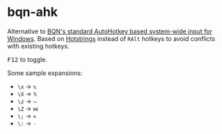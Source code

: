 # bqn-ahk

Alternative to [BQN's standard AutoHotkey based system-wide input for Windows](https://mlochbaum.github.io/BQN/editors/index.html#windows).  Based on [Hotstrings](https://www.autohotkey.com/docs/Hotstrings.htm) instead of `RAlt` hotkeys to avoid conflicts with existing hotkeys.

<kbd>F12</kbd> to toggle.

Some sample expansions:
- `\x` → `𝕩`
- `\X` → `𝕏`
- `\z` → `⥊`
- `\Z` → `⋈`
- `\;` → `⋄`
- `\:` → `·`
